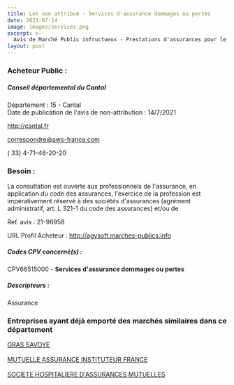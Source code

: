 ```yaml
---
title: Lot non attribué - Services d'assurance dommages ou pertes
date: 2021-07-14
image: images/services.png
excerpt: >-
  Avis de Marché Public infructueux - Prestations d'assurances pour le Conseil départemental du Cantal
layout: post
---
```


### Acheteur Public :
##### Conseil départemental du Cantal
Département : 15 - Cantal<br/>
Date de publication de l'avis de non-attribution : 14/7/2021


http://cantal.fr

correspondre@aws-france.com

( 33) 4-71-46-20-20
### Besoin :

La consultation est ouverte aux professionnels de l'assurance, en application du code des assurances, l'exercice de la profession est impérativement réservé à des sociétés d'assurances (agrément administratif, art. L 321-1 du code des assurances) et/ou de

Ref. avis : 21-96958

URL Profil Acheteur : http://agysoft.marches-publics.info

##### Codes CPV concerné(s) :
CPV66515000 - **Services d'assurance dommages ou pertes** <br/>

##### Descripteurs :
Assurance <br/>

### Entreprises ayant déjà emporté des marchés similaires dans ce département
<a href="/entreprise-545/siren-311248637">GRAS SAVOYE</a><br/><br/>
<a href="/entreprise-574/siren-775709702">MUTUELLE ASSURANCE INSTITUTEUR FRANCE</a><br/><br/>
<a href="/entreprise-575/siren-779860881">SOCIETE HOSPITALIERE D'ASSURANCES MUTUELLES</a><br/><br/>
